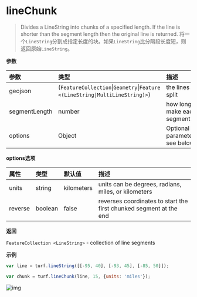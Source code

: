 # lineChunk

> Divides a LineString into chunks of a specified length. If the line is shorter than the segment length then the original line is returned.
> 将一个`LineString`分割成指定长度的块。如果`LineString`比分隔段长度短，则返回原始`LineString`。

**参数**

| 参数          | 类型                                                         | 描述                           |
| :------------ | :----------------------------------------------------------- | :----------------------------- |
| geojson       | (`FeatureCollection`\|`Geometry`\|`Feature <(LineString\|MultiLineString)>`) | the lines to split             |
| segmentLength | number                                                       | how long to make each segment  |
| options       | Object                                                       | Optional parameters: see below |

**options选项**

| 属性    | 类型    | 默认值     | 描述                                                         |
| :------ | :------ | :--------- | :----------------------------------------------------------- |
| units   | string  | kilometers | units can be degrees, radians, miles, or kilometers          |
| reverse | boolean | false      | reverses coordinates to start the first chunked segment at the end |

**返回**

`FeatureCollection <LineString>` - collection of line segments

**示例**

```js
var line = turf.lineString([[-95, 40], [-93, 45], [-85, 50]]);

var chunk = turf.lineChunk(line, 15, {units: 'miles'});
```

![img](https://pzy-images.oss-cn-hangzhou.aliyuncs.com/img/lineChunk.d6e29b81.webp)